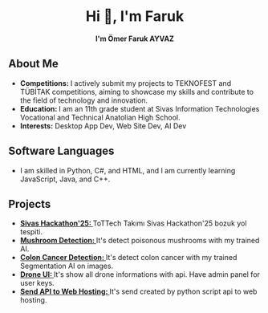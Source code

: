 <h1 align="center">Hi 👋, I'm Faruk</h1>
<p align="center"><b>I'm Ömer Faruk AYVAZ</b></p>
<h2>About Me</h2>
<ul>
  <li><b>Competitions: </b>I actively submit my projects to TEKNOFEST and TÜBİTAK competitions, aiming to showcase my skills and contribute to the field of technology and innovation.</li>
  <li><b>Education: </b>I am an 11th grade student at Sivas Information Technologies Vocational and Technical Anatolian High School.</li>
  <li><b>Interests:</b> Desktop App Dev, Web Site Dev, AI Dev</li>
</ul>
<h2>Software Languages</h2>
<ul>
  <li>I am skilled in Python, C#, and HTML, and I am currently learning JavaScript, Java, and C++.</li>
</ul>
<h2>Projects</h2>
<ul>
  <li><b><a href="https://github.com/OmerFarukAYVZ">Sivas Hackathon'25: </a></b>ToTTech Takımı Sivas Hackathon'25 bozuk yol tespiti.</li>
  <li><b><a href="https://github.com/OmerFarukAYVZ">Mushroom Detection: </a></b>It's detect poisonous mushrooms with my trained AI.</li>
  <li><b><a href="https://github.com/OmerFarukAYVZ">Colon Cancer Detection: </a></b>It's detect colon cancer with my trained Segmentation AI on images.</li>
  <li><b><a href="https://github.com/OmerFarukAYVZ">Drone UI: </a></b>It's show all drone informations with api. Have admin panel for user keys.</li>
  <li><b><a href="https://github.com/OmerFarukAYVZ">Send API to Web Hosting: </a></b>It's send created by python script api to web hosting.</li>
</ul>
